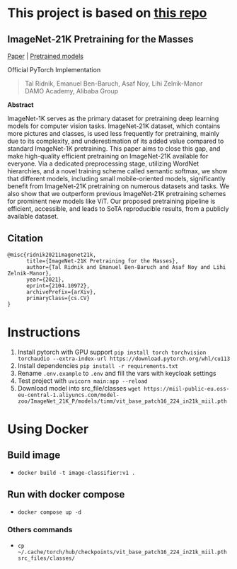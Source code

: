 # This project is based on [this repo](https://github.com/Alibaba-MIIL/ImageNet21K)

## ImageNet-21K Pretraining for the Masses

[Paper](https://arxiv.org/pdf/2104.10972v4.pdf) |
[Pretrained models](MODEL_ZOO.md)

Official PyTorch Implementation

> Tal Ridnik, Emanuel Ben-Baruch, Asaf Noy, Lihi Zelnik-Manor<br/> DAMO Academy, Alibaba
> Group

**Abstract**

ImageNet-1K serves as the primary dataset for pretraining deep learning models for computer vision tasks. ImageNet-21K dataset, which contains more pictures and classes, is used less frequently for pretraining, mainly due to its complexity, and underestimation of its added value compared to standard ImageNet-1K pretraining.
This paper aims to close this gap, and make high-quality efficient pretraining on ImageNet-21K available for everyone.
Via a dedicated preprocessing stage, utilizing WordNet hierarchies, and a novel training scheme called semantic softmax, we show that different models, including small mobile-oriented models, significantly benefit from ImageNet-21K pretraining on numerous datasets and tasks.
We also show that we outperform previous ImageNet-21K pretraining schemes for prominent new models like ViT.
Our proposed pretraining pipeline is efficient, accessible, and leads to SoTA reproducible results, from a publicly available dataset.

## Citation

```
@misc{ridnik2021imagenet21k,
      title={ImageNet-21K Pretraining for the Masses},
      author={Tal Ridnik and Emanuel Ben-Baruch and Asaf Noy and Lihi Zelnik-Manor},
      year={2021},
      eprint={2104.10972},
      archivePrefix={arXiv},
      primaryClass={cs.CV}
}
```

# Instructions

1. Install pytorch with GPU support `pip install torch torchvision torchaudio --extra-index-url https://download.pytorch.org/whl/cu113`
2. Install dependencies `pip install -r requirements.txt`
3. Rename `.env.example` to `.env` and fill the vars with keycloak settings
4. Test project with `uvicorn main:app --reload`
5. Download model into src_file/classes `wget https://miil-public-eu.oss-eu-central-1.aliyuncs.com/model-zoo/ImageNet_21K_P/models/timm/vit_base_patch16_224_in21k_miil.pth`

# Using Docker

## Build image

- `docker build -t image-classifier:v1 .`

## Run with docker compose

- `docker compose up -d`

### Others commands

- `cp ~/.cache/torch/hub/checkpoints/vit_base_patch16_224_in21k_miil.pth src_files/classes/`
